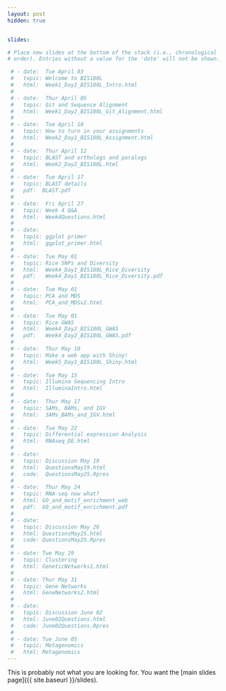 ```yaml
---
layout: post
hidden: true


slides:

# Place new slides at the bottom of the stack (i.e., chronological
# order). Entries without a value for the 'date' will not be shown.

 # - date:  Tue April 03
 #   topic: Welcome to BIS180L
 #   html:  Week1_Day1_BIS180L_Intro.html
 # 
 # - date:  Thur April 05
 #   topic: Git and Sequence Alignment
 #   html:  Week1_Day2_BIS180L_Git_Alignment.html
 # 
 # - date:  Tue April 10
 #   topic: How to turn in your assignments
 #   html:  Week2_Day1_BIS180L_Assignment.html
 # 
 # - date:  Thur April 12
 #   topic: BLAST and orthologs and paralogs
 #   html:  Week2_Day2_BIS180L.html
 # 
 # - date:  Tue April 17
 #   topic: BLAST details
 #   pdf:  BLAST.pdf
 # 
 # - date:  Fri April 27
 #   topic: Week 4 Q&A
 #   html:  Week4Questions.html
 # 
 # - date:  
 #   topic: ggplot primer
 #   html:  ggplot_primer.html
 # 
 # - date:  Tue May 01
 #   topic: Rice SNPs and Diversity
 #   html:  Week4_Day1_BIS180L_Rice_Diversity
 #   pdf:   Week4_Day1_BIS180L_Rice_Diversity.pdf
 # 
 # - date:  Tue May 01
 #   topic: PCA and MDS
 #   html:  PCA_and_MDSv2.html
 # 
 # - date:  Tue May 01
 #   topic: Rice GWAS
 #   html:  Week4_Day2_BIS180L_GWAS
 #   pdf:   Week4_Day2_BIS180L_GWAS.pdf
 # 
 # - date:  Thur May 10
 #   topic: Make a web app with Shiny!
 #   html:  Week5_Day1_BIS180L_Shiny.html
 # 
 # - date:  Tue May 15
 #   topic: Illumina Sequencing Intro
 #   html:  IlluminaIntro.html
 # 
 # - date:  Thur May 17
 #   topic: SAMs, BAMs, and IGV
 #   html:  SAMs_BAMs_and_IGV.html
 # 
 # - date:  Tue May 22
 #   topic: Differential expression Analysis
 #   html:  RNAseq_DE.html
 # 
 # - date:  
 #   topic: Discussion May 19
 #   html:  QuestionsMay19.html
 #   code:  QuestionsMay25.Rpres
 # 
 # - date:  Thur May 24
 #   topic: RNA-seq now what?
 #   html: GO_and_motif_enrichment_web
 #   pdf:  GO_and_motif_enrichment.pdf
 # 
 # - date:  
 #   topic: Discussion May 26
 #   html: QuestionsMay25.html
 #   code: QuestionsMay25.Rpres
 # 
 # - date: Tue May 29 
 #   topic: Clustering
 #   html: GeneticNetworks1.html
 # 
 # - date: Thur May 31 
 #   topic: Gene Networks
 #   html: GeneNetworks2.html
 # 
 # - date:  
 #   topic: Discussion June 02
 #   html: June02Questions.html
 #   code: June02Questions.Rpres
 # 
 # - date: Tue June 05
 #   topic: Metagenomics
 #   html: Metagenomics
---
```


This is probably not what you are looking for. You want the [main slides page]({{ site.baseurl }}/slides).
